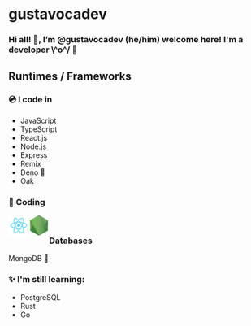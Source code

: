 # gustavocadev
### Hi all! 👋, I’m @gustavocadev (he/him) welcome here! I'm a developer \\^o^/  🌱

## Runtimes / Frameworks 
### 💿 I code in
* JavaScript
* TypeScript 
* React.js
* Node.js
* Express
* Remix
* Deno 🦕
* Oak

### 🚀 Coding
<img align="left" alt="React" width="40px" src="https://raw.githubusercontent.com/github/explore/80688e429a7d4ef2fca1e82350fe8e3517d3494d/topics/react/react.png">

<img align="left" alt="Nodejs" width="40px" src="https://raw.githubusercontent.com/github/explore/80688e429a7d4ef2fca1e82350fe8e3517d3494d/topics/nodejs/nodejs.png">

<br/>

### Databases
MongoDB 🍃

### ✨ I'm still learning:
* PostgreSQL
* Rust
* Go
<!---
gustavoca11/gustavoca11 is a ✨ special ✨ repository because its `README.md` (this file) appears on your GitHub profile.
You can click the Preview link to take a look at your changes.
--->
